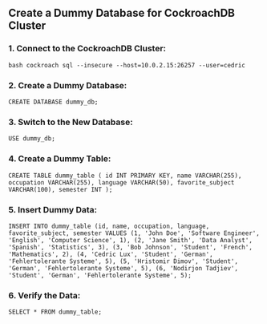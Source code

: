 ## Create a Dummy Database for CockroachDB Cluster

### 1. Connect to the CockroachDB Cluster:

`bash
cockroach sql --insecure --host=10.0.2.15:26257 --user=cedric`

### 2. Create a Dummy Database:

`CREATE DATABASE dummy_db;`

### 3. Switch to the New Database:

`USE dummy_db;`

### 4. Create a Dummy Table:

`CREATE TABLE dummy_table (
   id INT PRIMARY KEY,
   name VARCHAR(255),
   occupation VARCHAR(255),
   language VARCHAR(50),
   favorite_subject VARCHAR(100),
   semester INT
);`

### 5. Insert Dummy Data:

`INSERT INTO dummy_table (id, name, occupation, language, favorite_subject, semester VALUES
   (1, 'John Doe', 'Software Engineer', 'English', 'Computer Science', 1),
   (2, 'Jane Smith', 'Data Analyst', 'Spanish', 'Statistics', 3),
   (3, 'Bob Johnson', 'Student', 'French', 'Mathematics', 2),
   (4, 'Cedric Lux', 'Student', 'German', 'Fehlertolerante Systeme', 5),
   (5, 'Hristomir Dimov', 'Student', 'German', 'Fehlertolerante Systeme', 5),
   (6, 'Nodirjon Tadjiev', 'Student', 'German', 'Fehlertolerante Systeme', 5);
`

### 6. Verify the Data:

`SELECT * FROM dummy_table;`

